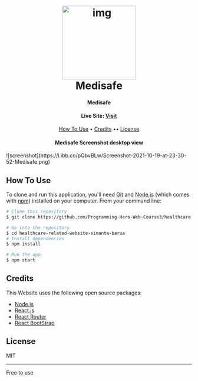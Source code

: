 <h1 align="center">
  <br>
  <a href="https://keen-poitras-80abc9.netlify.app/"><img src="https://keen-poitras-80abc9.netlify.app/static/media/logo.f6d613cb.png" alt="img" width="200"></a>
  <br>
  Medisafe
  <br>
</h1>

<h4 align="center">Medisafe</h4>
<h4 align="center">Live Site:  <a href="https://medisafe-1ac3b.web.app">Visit</a></h4>

<p align="center">
  <a href="#how-to-use">How To Use</a> •
  <a href="#credits">Credits</a> ••
  <a href="#license">License</a>
</p>
<h4 align="center">Medisafe Screenshot desktop view</h4>
![screenshot](https://i.ibb.co/pQbvBLw/Screenshot-2021-10-19-at-23-30-52-Medisafe.png)

## How To Use

To clone and run this application, you'll need [Git](https://git-scm.com) and [Node.js](https://nodejs.org/en/download/) (which comes with [npm](http://npmjs.com)) installed on your computer. From your command line:

```bash
# Clone this repository
$ git clone https://github.com/Programming-Hero-Web-Course3/healthcare-related-website-simanta-barua.git

# Go into the repository
$ cd healthcare-related-website-simanta-barua
# Install dependencies
$ npm install

# Run the app
$ npm start
```

## Credits

This Website uses the following open source packages:

- [Node.js](https://nodejs.org/)
- [React.js](https://reactjs.org/)
- [React Router](https://reactrouter.com/)
- [React BootStrap](https://react-bootstrap.github.io/)

## License

MIT

---

Free to use
